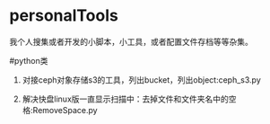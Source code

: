 # personalTools
我个人搜集或者开发的小脚本，小工具，或者配置文件存档等等杂集。

#python类
1. 对接ceph对象存储s3的工具，列出bucket，列出object:ceph_s3.py

2. 解决快盘linux版一直显示扫描中：去掉文件和文件夹名中的空格:RemoveSpace.py
